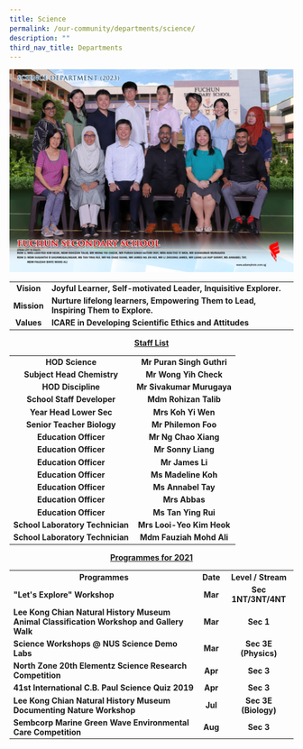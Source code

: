 ```yaml
---
title: Science
permalink: /our-community/departments/science/
description: ""
third_nav_title: Departments
---
```

![](/images/Dept%202023/science%20department%201.jpg)
<table>
<tbody>
<tr>
<td style="text-align: center;"><strong>Vision</strong></td>
<td><strong>Joyful Learner, Self-motivated Leader, Inquisitive Explorer.</strong></td>
</tr>
<tr>
<td style="text-align: center;"><strong>Mission</strong></td>
<td><strong>Nurture lifelong learners, Empowering Them to Lead, Inspiring Them to Explore.</strong></td>
</tr>
<tr>
<td style="text-align: center;"><strong>Values</strong></td>
<td><strong>ICARE in Developing Scientific Ethics and Attitudes</strong></td>
</tr>
</tbody>
</table>
<p style="text-align: center;"><strong><u>Staff List</u></strong></p>
<table>
<tbody>
<tr>
<td style="text-align: center;"><strong>HOD Science</strong></td>
<td style="text-align: center;"><strong>Mr Puran Singh Guthri</strong></td>
</tr>
<tr>
<td style="text-align: center;"><strong>Subject Head Chemistry</strong></td>
<td style="text-align: center;"><strong>Mr Wong Yih Check</strong></td>
</tr>
<tr>
<td style="text-align: center;"><strong>HOD Discipline</strong></td>
<td style="text-align: center;"><strong>Mr Sivakumar Murugaya</strong></td>
</tr>
<tr>
<td style="text-align: center;"><strong>School Staff Developer</strong></td>
<td style="text-align: center;"><strong>Mdm Rohizan Talib</strong></td>
</tr>
<tr>
<td style="text-align: center;"><strong>Year Head Lower Sec</strong></td>
<td style="text-align: center;"><strong>Mrs Koh Yi Wen</strong></td>
</tr>
<tr>
<td style="text-align: center;"><strong>Senior Teacher Biology</strong></td>
<td style="text-align: center;"><strong>Mr Philemon Foo</strong></td>
</tr>
<tr>
</tr>
<tr>
</tr>
<tr>
<td style="text-align: center;"><strong>Education Officer</strong></td>
<td style="text-align: center;"><strong>Mr Ng Chao Xiang</strong></td>
</tr>
<tr>
<td style="text-align: center;"><strong>Education Officer</strong></td>
<td style="text-align: center;"><strong>Mr Sonny Liang</strong></td>
</tr>
<tr>
<td style="text-align: center;"><strong>Education Officer</strong></td>
<td style="text-align: center;"><strong>Mr James Li</strong></td>
</tr>
<tr>
<td style="text-align: center;"><strong>Education Officer</strong></td>
<td style="text-align: center;"><strong>Ms Madeline Koh</strong></td>
</tr>
<tr>
<td style="text-align: center;"><strong>Education Officer</strong></td>
<td style="text-align: center;"><strong>Ms Annabel Tay</strong></td>
</tr>
<tr>
<td style="text-align: center;"><strong>Education Officer</strong></td>
<td style="text-align: center;"><strong>Mrs Abbas</strong></td>
</tr>
<tr>
<td style="text-align: center;"><strong>Education Officer</strong></td>
<td style="text-align: center;"><strong>Ms Tan Ying Rui</strong></td>
</tr>
<tr>
<td style="text-align: center;"><strong>School Laboratory Technician</strong></td>
<td style="text-align: center;"><strong>Mrs Looi-Yeo Kim Heok</strong></td>
</tr>
<tr>
<td style="text-align: center;"><strong>School Laboratory Technician</strong></td>
<td style="text-align: center;"><strong>Mdm Fauziah Mohd Ali</strong></td>
</tr>
</tbody>
</table>
<p style="text-align: center;"><strong><u>Programmes for 2021</u></strong></p>
<table>
<tbody>
<tr>
<th style="text-align: center;">Programmes</th>
<th style="text-align: center;">Date</th>
<th style="text-align: center;">Level / Stream</th>
</tr>
<tr>
<td><strong>"Let's Explore" Workshop</strong></td>
<td style="text-align: center;"><strong>Mar</strong></td>
<td style="text-align: center;"><strong>Sec 1NT/3NT/4NT</strong></td>
</tr>
<tr>
<td><strong>Lee Kong Chian Natural History Museum Animal Classification Workshop and Gallery Walk</strong></td>
<td style="text-align: center;"><strong>Mar</strong></td>
<td style="text-align: center;"><strong>Sec 1</strong></td>
</tr>
<tr>
<td><strong>Science Workshops @ NUS Science Demo Labs</strong></td>
<td style="text-align: center;"><strong>Mar</strong></td>
<td style="text-align: center;"><strong>Sec 3E (Physics)</strong></td>
</tr>
<tr>
<td><strong>North Zone 20th Elementz Science Research Competition</strong></td>
<td style="text-align: center;"><strong>Apr</strong></td>
<td style="text-align: center;"><strong>Sec 3</strong></td>
</tr>
<tr>
<td><strong>41st International C.B. Paul Science Quiz 2019</strong></td>
<td style="text-align: center;"><strong>Apr</strong></td>
<td style="text-align: center;"><strong>Sec 3</strong></td>
</tr>
<tr>
<td><strong>Lee Kong Chian Natural History Museum Documenting Nature Workshop</strong></td>
<td style="text-align: center;"><strong>Jul</strong></td>
<td style="text-align: center;"><strong>Sec 3E (Biology)</strong></td>
</tr>
<tr>
<td><strong>Sembcorp Marine Green Wave Environmental Care Competition</strong></td>
<td style="text-align: center;"><strong>Aug</strong></td>
<td style="text-align: center;"><strong>Sec 3</strong></td>
</tr>
</tbody>
</table>